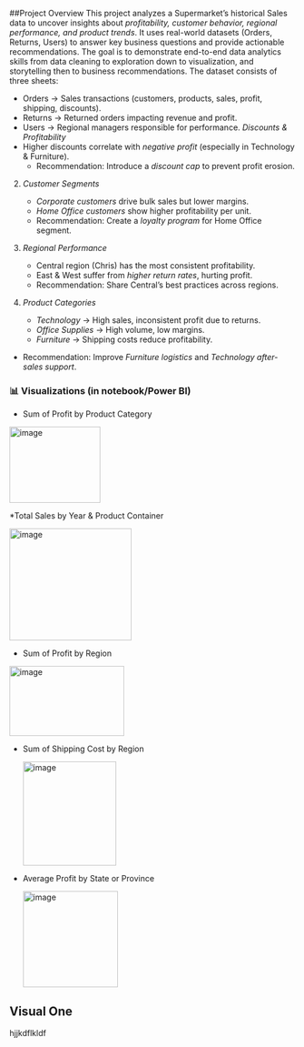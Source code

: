 ##Project Overview
This project analyzes a Supermarket’s historical Sales data to uncover insights about *profitability, customer behavior, regional performance, and product trends*. It uses real-world datasets (Orders, Returns, Users) to answer key business questions and provide actionable recommendations.
The goal is to demonstrate end-to-end data analytics skills from data cleaning to exploration down to visualization, and storytelling then to business recommendations.
The dataset consists of three sheets:
* Orders → Sales transactions (customers, products, sales, profit, shipping, discounts).
* Returns → Returned orders impacting revenue and profit.
* Users → Regional managers responsible for performance.
*Discounts & Profitability*
 * Higher discounts correlate with *negative profit* (especially in Technology & Furniture).
   * Recommendation: Introduce a *discount cap* to prevent profit erosion.

2. *Customer Segments*

   * *Corporate customers* drive bulk sales but lower margins.
   * *Home Office customers* show higher profitability per unit.
   * Recommendation: Create a *loyalty program* for Home Office segment.

3. *Regional Performance*

   * Central region (Chris) has the most consistent profitability.
   * East & West suffer from *higher return rates*, hurting profit.
   * Recommendation: Share Central’s best practices across regions.

4. *Product Categories*

   * *Technology* → High sales, inconsistent profit due to returns.
   * *Office Supplies* → High volume, low margins.
   * *Furniture* → Shipping costs reduce profitability.
* Recommendation: Improve *Furniture logistics* and *Technology after-sales support*.
  
### 📊 Visualizations (in notebook/Power BI)

* Sum of Profit by Product Category
 <img width="160" height="134" alt="image" src="https://github.com/user-attachments/assets/90fb9dc8-c863-4704-936c-9319be34d72e" />


*Total Sales by Year & Product Container 

<img width="215" height="197" alt="image" src="https://github.com/user-attachments/assets/e88e5745-cdc7-48e6-a4ee-137a99a264dc" />

* Sum of Profit by Region
 <img width="202" height="123" alt="image" src="https://github.com/user-attachments/assets/8c338fa0-c1ef-4b74-9a92-fe53e679d371" />


* Sum of Shipping Cost by Region

  <img width="164" height="183" alt="image" src="https://github.com/user-attachments/assets/4a0d53a1-5fec-475e-80a8-e60c0779bd22" />

* Average Profit by State or Province

  <img width="167" height="169" alt="image" src="https://github.com/user-attachments/assets/0c0aed60-0b7d-44de-8f14-a174a3b7c338" />









<h2>Visual One</h2>

<p>hjjkdflkldf </p>
